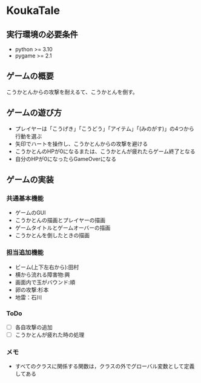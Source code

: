 # **KoukaTale**

## 実行環境の必要条件
* python >= 3.10
* pygame >= 2.1

## ゲームの概要
こうかとんからの攻撃を耐えるて、こうかとんを倒す。

## ゲームの遊び方
* プレイヤーは「こうげき」「こうどう」「アイテム」「(みのがす)」の4つから行動を選ぶ
* 矢印でハートを操作し、こうかとんからの攻撃を避ける
* こうかとんのHPが0になるまたは、こうかとんが疲れたらゲーム終了となる
* 自分のHPが0になったらGameOverになる

## ゲームの実装
### 共通基本機能
* ゲームのGUI
* こうかとんの描画とプレイヤーの描画
* ゲームタイトルとゲームオーバーの描画
* こうかとんを倒したときの描画

### 担当追加機能
* ビーム(上下左右から):田村
* 横から流れる障害物:興
* 画面内で玉がバウンド:順
* 卵の攻撃:杉本
* 地雷：石川

### ToDo
- [ ] 各自攻撃の追加
- [ ] こうかとんが疲れた時の処理

### メモ
<!-- * クラス内の変数は，すべて，「get_変数名」という名前のメソッドを介してアクセスするように設計してある -->
* すべてのクラスに関係する関数は，クラスの外でグローバル変数として定義してある
